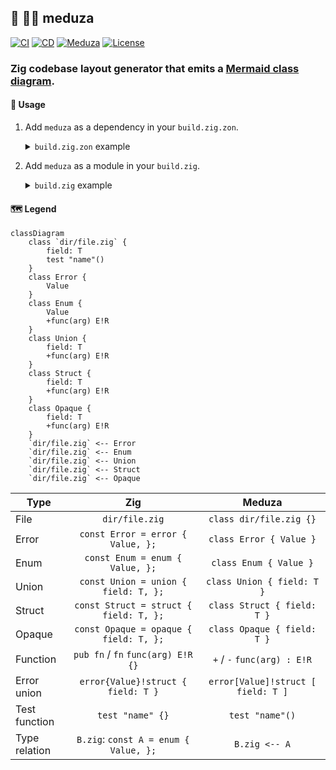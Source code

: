 ## :lizard: :mermaid: **meduza**

[![CI][ci-shield]][ci-url]
[![CD][cd-shield]][cd-url]
[![Meduza][mdz-shield]][mdz-url]
[![License][license-shield]][license-url]

### Zig codebase layout generator that emits a [Mermaid class diagram](https://mermaid.js.org/syntax/classDiagram.html).

#### :rocket: Usage

1. Add `meduza` as a dependency in your `build.zig.zon`.

    <details>

    <summary><code>build.zig.zon</code> example</summary>

    ```zig
    .{
        .name = "<name_of_your_package>",
        .version = "<version_of_your_package>",
        .dependencies = .{
            .meduza = .{
                .url = "https://github.com/tensorush/meduza/archive/<git_tag_or_commit_hash>.tar.gz",
                .hash = "<package_hash>",
            },
        },
    }
    ```

    Set `<package_hash>` to `12200000000000000000000000000000000000000000000000000000000000000000`, and Zig will provide the correct found value in an error message.

    </details>

2. Add `meduza` as a module in your `build.zig`.

    <details>

    <summary><code>build.zig</code> example</summary>

    ```zig
    const meduza = b.dependency("meduza", .{});
    exe.addModule("meduza", meduza.module("meduza"));
    ```

    </details>

#### :world_map: Legend

```mermaid
classDiagram
    class `dir/file.zig` {
        field: T
        test "name"()
    }
    class Error {
        Value
    }
    class Enum {
        Value
        +func(arg) E!R
    }
    class Union {
        field: T
        +func(arg) E!R
    }
    class Struct {
        field: T
        +func(arg) E!R
    }
    class Opaque {
        field: T
        +func(arg) E!R
    }
    `dir/file.zig` <-- Error
    `dir/file.zig` <-- Enum
    `dir/file.zig` <-- Union
    `dir/file.zig` <-- Struct
    `dir/file.zig` <-- Opaque
```

| Type          |                  Zig                   |               Meduza               |
|---------------|:--------------------------------------:|:----------------------------------:|
| File          |             `dir/file.zig`             |      `class dir/file.zig {}`       |
| Error         |   `const Error = error { Value, };`    |      `class Error { Value }`       |
| Enum          |    `const Enum = enum { Value, };`     |       `class Enum { Value }`       |
| Union         |  `const Union = union { field: T, };`  |     `class Union { field: T }`     |
| Struct        | `const Struct = struct { field: T, };` |    `class Struct { field: T }`     |
| Opaque        | `const Opaque = opaque { field: T, };` |    `class Opaque { field: T }`     |
| Function      |   `pub fn` / `fn` `func(arg) E!R {}`   |    `+` / `-` `func(arg) : E!R`     |
| Error union   |   `error{Value}!struct { field: T }`   | `error[Value]!struct [ field: T ]` |
| Test function |            `test "name" {}`            |          `test "name"()`           |
| Type relation | `B.zig`: `const A = enum { Value, };`  |           `B.zig <-- A`            |


<!-- MARKDOWN LINKS -->

[ci-shield]: https://img.shields.io/github/actions/workflow/status/tensorush/meduza/ci.yaml?branch=main&style=for-the-badge&logo=github&label=CI&labelColor=black
[ci-url]: https://github.com/tensorush/meduza/blob/main/.github/workflows/ci.yaml
[cd-shield]: https://img.shields.io/github/actions/workflow/status/tensorush/meduza/cd.yaml?branch=main&style=for-the-badge&logo=github&label=CD&labelColor=black
[cd-url]: https://github.com/tensorush/meduza/blob/main/.github/workflows/cd.yaml
[mdz-shield]: https://img.shields.io/badge/click-F6A516?style=for-the-badge&logo=zig&logoColor=F6A516&label=meduza&labelColor=black
[mdz-url]: https://tensorush.github.io/meduza/meduza.html
[license-shield]: https://img.shields.io/github/license/tensorush/meduza.svg?style=for-the-badge&labelColor=black&kill_cache=1
[license-url]: https://github.com/tensorush/meduza/blob/main/LICENSE.md

